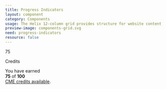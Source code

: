 ```yaml
---
title: Progress Indicators
layout: component
category: Components
usage: The Helix 12-column grid provides structure for website content.
preview-image: components-grid.svg
need: progress-indicators
resource: false
---
```


<div class="misc-wrap">
  <div class="progChart -type-donut -label-centered">
    <canvas id="credsEarned">
    </canvas>
    <div class="progChart__summary">
      <p class="progChart__summary__number">75</p>
      <p class="progChart__summary__title">Credits</p>
    </div>
  </div>
  <p>
    You have earned<br />
    <strong>75</strong> of <strong>100</strong><br />
    <a href="#">CME credits available</a>.
  </p>
</div>

